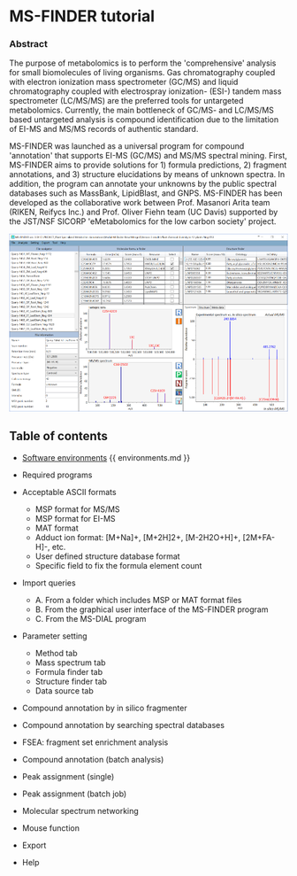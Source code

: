 # MS-FINDER tutorial

### Abstract

The purpose of metabolomics is to perform the 'comprehensive' analysis for small biomolecules of
living organisms. Gas chromatography coupled with electron ionization mass spectrometer (GC/MS)
and liquid chromatography coupled with electrospray ionization- (ESI-) tandem mass spectrometer
(LC/MS/MS) are the preferred tools for untargeted metabolomics. Currently, the main bottleneck of
GC/MS- and LC/MS/MS based untargeted analysis is compound identification due to the limitation of
EI-MS and MS/MS records of authentic standard.

MS-FINDER was launched as a universal program for compound 'annotation' that supports
EI-MS (GC/MS) and MS/MS spectral mining. First, MS-FINDER aims to provide solutions for 1)
formula predictions, 2) fragment annotations, and 3) structure elucidations by means of unknown
spectra. In addition, the program can annotate your unknowns by the public spectral databases such as
MassBank, LipidBlast, and GNPS. MS-FINDER has been developed as the collaborative work
between Prof. Masanori Arita team (RIKEN, Reifycs Inc.) and Prof. Oliver Fiehn team (UC Davis)
supported by the JST/NSF SICORP 'eMetabolomics for the low carbon society' project.

![MS-FINDER screenshot](/images/scrMsDial1.png)


## Table of contents

* [Software environments](/environments "Software environments")
{{ environments.md }}

* Required programs
* Acceptable ASCII formats
	* MSP format for MS/MS
	* MSP format for EI-MS
	* MAT format
	* Adduct ion format: [M+Na]+, [M+2H]2+, [M-2H2O+H]+, [2M+FA-H]-, etc.
	* User defined structure database format
	* Specific field to fix the formula element count
* Import queries
	* A. From a folder which includes MSP or MAT format files
	* B. From the graphical user interface of the MS-FINDER program
	* C. From the MS-DIAL program
* Parameter setting
	* Method tab
	* Mass spectrum tab
	* Formula finder tab
	* Structure finder tab
	* Data source tab
* Compound annotation by in silico fragmenter
* Compound annotation by searching spectral databases
* FSEA: fragment set enrichment analysis
* Compound annotation (batch analysis)
* Peak assignment (single)
* Peak assignment (batch job)
* Molecular spectrum networking
* Mouse function
* Export
* Help
